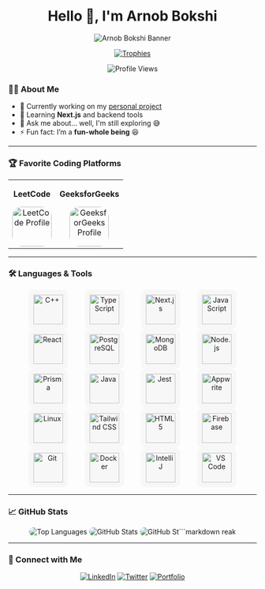 <h1 align="center">Hello 👋, I'm Arnob Bokshi</h1>

<!-- Custom Banner -->
<p align="center">
  <img src="https://raw.githubusercontent.com/arnob100/arnob100/main/banner.png" alt="Arnob Bokshi Banner" />
</p>

<p align="center">
  <a href="https://github.com/arnob100">
    <img src="https://github-profile-trophy.vercel.app/?username=arnob100&theme=gruvbox&no-frame=true&row=1&column=6" alt="Trophies" />
  </a>
</p>

<!-- Profile Views Counter -->
<p align="center">
  <img src="https://komarev.com/ghpvc/?username=arnob100&label=Profile%20Views&color=ff69b4&style=flat-square" alt="Profile Views" />
</p>

### 👨‍💻 About Me
- 🔭 Currently working on my [personal project](https://github.com/arnob100/CustomizePhoneCase)
- 🌱 Learning **Next.js** and backend tools
- 💬 Ask me about… well, I'm still exploring 😅
- ⚡ Fun fact: I’m a **fun-whole being** 😆

---

### 🏆 Favorite Coding Platforms
<div align="center">
  <table>
    <tr>
      <td align="center">
        <p><strong>LeetCode</strong></p>
        <a href="https://leetcode.com/arnob69" target="_blank">
          <img src="https://upload.wikimedia.org/wikipedia/commons/1/19/LeetCode_logo_black.png" alt="LeetCode Profile" height="80" style="border-radius: 20px;"/>
        </a>
      </td>
      <td align="center">
        <p><strong>GeeksforGeeks</strong></p>
        <a href="https://auth.geeksforgeeks.org/user/ararno47m4" target="_blank">
          <img src="https://upload.wikimedia.org/wikipedia/commons/4/43/GeeksforGeeks.svg" alt="GeeksforGeeks Profile" height="80" style="border-radius: 20px;"/>
        </a>
      </td>
    </tr>
  </table>
</div>

---

### 🛠 Languages & Tools
<p align="center">
  <img src="https://cdn.jsdelivr.net/gh/devicons/devicon/icons/cplusplus/cplusplus-original.svg" height="60" alt="C++" style="margin: 0 15px; padding: 10px; border-radius: 10px; background: #f7f7f7;"/>
  <img src="https://cdn.jsdelivr.net/gh/devicons/devicon/icons/typescript/typescript-original.svg" height="60" alt="TypeScript" style="margin: 0 15px; padding: 10px; border-radius: 10px; background: #f7f7f7;"/>
  <img src="https://cdn.jsdelivr.net/gh/devicons/devicon/icons/nextjs/nextjs-original.svg" height="60" alt="Next.js" style="margin: 0 15px; padding: 10px; border-radius: 10px; background: #f7f7f7;"/>
  <img src="https://cdn.jsdelivr.net/gh/devicons/devicon/icons/javascript/javascript-original.svg" height="60" alt="JavaScript" style="margin: 0 15px; padding: 10px; border-radius: 10px; background: #f7f7f7;"/>
  <img src="https://cdn.jsdelivr.net/gh/devicons/devicon/icons/react/react-original.svg" height="60" alt="React" style="margin: 0 15px; padding: 10px; border-radius: 10px; background: #f7f7f7;"/>
  <img src="https://cdn.jsdelivr.net/gh/devicons/devicon/icons/postgresql/postgresql-original.svg" height="60" alt="PostgreSQL" style="margin: 0 15px; padding: 10px; border-radius: 10px; background: #f7f7f7;"/>
  <img src="https://cdn.jsdelivr.net/gh/devicons/devicon/icons/mongodb/mongodb-original.svg" height="60" alt="MongoDB" style="margin: 0 15px; padding: 10px; border-radius: 10px; background: #f7f7f7;"/>
  <img src="https://cdn.jsdelivr.net/gh/devicons/devicon/icons/nodejs/nodejs-original.svg" height="60" alt="Node.js" style="margin: 0 15px; padding: 10px; border-radius: 10px; background: #f7f7f7;"/>
  <img src="https://cdn.jsdelivr.net/gh/devicons/devicon/icons/prisma/prisma-original.svg" height="60" alt="Prisma" style="margin: 0 15px; padding: 10px; border-radius: 10px; background: #f7f7f7;"/>
  <img src="https://cdn.jsdelivr.net/gh/devicons/devicon/icons/java/java-original.svg" height="60" alt="Java" style="margin: 0 15px; padding: 10px; border-radius: 10px; background: #f7f7f7;"/>
  <img src="https://cdn.jsdelivr.net/gh/devicons/devicon/icons/jest/jest-plain.svg" height="60" alt="Jest" style="margin: 0 15px; padding: 10px; border-radius: 10px; background: #f7f7f7;"/>
  <img src="https://cdn.jsdelivr.net/gh/devicons/devicon/icons/appwrite/appwrite-original.svg" height="60" alt="Appwrite" style="margin: 0 15px; padding: 10px; border-radius: 10px; background: #f7f7f7;"/>
  <img src="https://cdn.jsdelivr.net/gh/devicons/devicon/icons/linux/linux-original.svg" height="60" alt="Linux" style="margin: 0 15px; padding: 10px; border-radius: 10px; background: #f7f7f7;"/>
  <img src="https://cdn.jsdelivr.net/gh/devicons/devicon/icons/tailwindcss/tailwindcss-original-wordmark.svg" height="60" alt="Tailwind CSS" style="margin: 0 15px; padding: 10px; border-radius: 10px; background: #f7f7f7;"/>
  <img src="https://cdn.jsdelivr.net/gh/devicons/devicon/icons/html5/html5-original.svg" height="60" alt="HTML5" style="margin: 0 15px; padding: 10px; border-radius: 10px; background: #f7f7f7;"/>
  <img src="https://cdn.jsdelivr.net/gh/devicons/devicon/icons/firebase/firebase-plain.svg" height="60" alt="Firebase" style="margin: 0 15px; padding: 10px; border-radius: 10px; background: #f7f7f7;"/>
  <img src="https://cdn.jsdelivr.net/gh/devicons/devicon/icons/git/git-original.svg" height="60" alt="Git" style="margin: 0 15px; padding: 10px; border-radius: 10px; background: #f7f7f7;"/>
  <img src="https://cdn.jsdelivr.net/gh/devicons/devicon/icons/docker/docker-original.svg" height="60" alt="Docker" style="margin: 0 15px; padding: 10px; border-radius: 10px; background: #f7f7f7;"/>
  <img src="https://cdn.jsdelivr.net/gh/devicons/devicon/icons/intellij/intellij-original.svg" height="60" alt="IntelliJ" style="margin: 0 15px; padding: 10px; border-radius: 10px; background: #f7f7f7;"/>
  <img src="https://cdn.jsdelivr.net/gh/devicons/devicon/icons/vscode/vscode-original.svg" height="60" alt="VS Code" style="margin: 0 15px; padding: 10px; border-radius: 10px; background: #f7f7f7;"/>
</p>

---

### 📈 GitHub Stats
<p align="center">
  <img src="https://github-readme-stats.vercel.app/api/top-langs?username=arnob100&show_icons=true&locale=en&layout=compact&theme=gruvbox" alt="Top Languages" style="border-radius: 10px;"/>
  <img src="https://github-readme-stats.vercel.app/api?username=arnob100&show_icons=true&locale=en&theme=gruvbox" alt="GitHub Stats" style="border-radius: 10px;"/>
  <img src="https://github-readme-streak-stats.herokuapp.com/?user=arnob100&theme=gruvbox" alt="GitHub St```markdown
reak" alt="GitHub Streak Stats" style="border-radius: 10px;"/>
</p>

---

### 🔗 Connect with Me
<p align="center">
  <a href="https://linkedin.com/in/arnobbokshi" target="_blank"><img src="https://img.shields.io/badge/LinkedIn-%230077B5.svg?style=for-the-badge&logo=linkedin&logoColor=white" alt="LinkedIn"/></a>
  <a href="https://twitter.com/arnobbokshi" target="_blank"><img src="https://img.shields.io/badge/Twitter-%231DA1F2.svg?style=for-the-badge&logo=twitter&logoColor=white" alt="Twitter"/></a>
  <a href="https://arnobbokshi.com" target="_blank"><img src="https://img.shields.io/badge/Portfolio-%23000000.svg?style=for-the-badge&logo=firefox&logoColor=white" alt="Portfolio"/></a>
</p>
